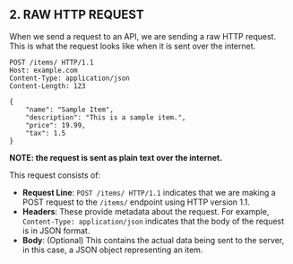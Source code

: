 ## 2. RAW HTTP REQUEST

When we send a request to an API, we are sending a raw HTTP request. This is what the request looks like when it is sent over the internet.

```http
POST /items/ HTTP/1.1
Host: example.com
Content-Type: application/json
Content-Length: 123 

{
    "name": "Sample Item",
    "description": "This is a sample item.",
    "price": 19.99,
    "tax": 1.5
}
```

**NOTE: the request is sent as plain text over the internet.**

This request consists of:

- **Request Line**: `POST /items/ HTTP/1.1` indicates that we are making a POST request to the `/items/` endpoint using HTTP version 1.1.
- **Headers**: These provide metadata about the request. For example, `Content-Type: application/json` indicates that the body of the request is in JSON format.
- **Body**: (Optional) This contains the actual data being sent to the server, in this case, a JSON object representing an item.
